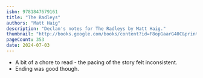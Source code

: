 ```yaml
---
isbn: 9781847679161
title: "The Radleys"
authors: "Matt Haig"
description: "Declan's notes for The Radleys by Matt Haig."
thumbnail: "http://books.google.com/books/content?id=F8opGaarG40C&printsec=frontcover&img=1&zoom=5&source=gbs_api"
pageCount: 353
date: 2024-07-03
---
```

- A bit of a chore to read - the pacing of the story felt inconsistent.
- Ending was good though.